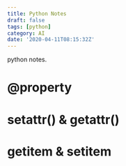 ```yaml
---
title: Python Notes
draft: false
tags: [python]
category: AI
date: '2020-04-11T08:15:32Z'
---
```


python notes.

<!-- more -->

# @property

# setattr() & getattr()

# __getitem__ & __setitem__
